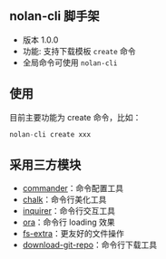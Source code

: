 ## nolan-cli 脚手架

- 版本 1.0.0
- 功能: 支持下载模板 `create` 命令
- 全局命令可使用 `nolan-cli`

## 使用

目前主要功能为 create 命令，比如：

```js
nolan-cli create xxx
```

## 采用三方模块

- [commander](https://github.com/tj/commander.js/blob/master/Readme_zh-CN.md)：命令配置工具
- [chalk](https://github.com/chalk/chalk)：命令行美化工具
- [inquirer](https://github.com/SBoudrias/Inquirer.js)：命令行交互工具
- [ora](https://github.com/sindresorhus/ora)：命令行 loading 效果
- [fs-extra](https://github.com/jprichardson/node-fs-extra)：更友好的文件操作
- [download-git-repo](https://gitlab.com/flippidippi/download-git-repo)：命令行下载工具
